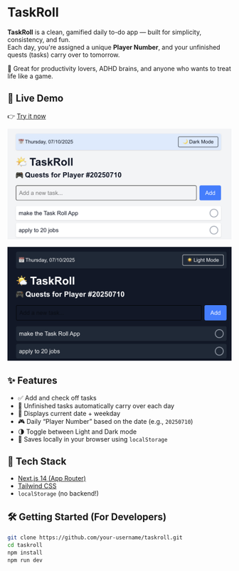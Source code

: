 # TaskRoll
**TaskRoll** is a clean, gamified daily to-do app — built for simplicity, consistency, and fun.  
Each day, you're assigned a unique **Player Number**, and your unfinished quests (tasks) carry over to tomorrow.

🧠 Great for productivity lovers, ADHD brains, and anyone who wants to treat life like a game.

## 🔗 Live Demo

👉 [Try it now](https://task-roll-nine.vercel.app/)

![Light Mode](./light.png)

![Dark Mode](./dark.png)

## ✨ Features

- ✅ Add and check off tasks
- 🔁 Unfinished tasks automatically carry over each day
- 📅 Displays current date + weekday
- 🎮 Daily “Player Number” based on the date (e.g., `20250710`)
- 🌗 Toggle between Light and Dark mode
- 💾 Saves locally in your browser using `localStorage`


## 🚀 Tech Stack

- [Next.js 14 (App Router)](https://nextjs.org/)
- [Tailwind CSS](https://tailwindcss.com/)
- `localStorage` (no backend!)

## 🛠 Getting Started (For Developers)

```bash
git clone https://github.com/your-username/taskroll.git
cd taskroll
npm install
npm run dev
```
